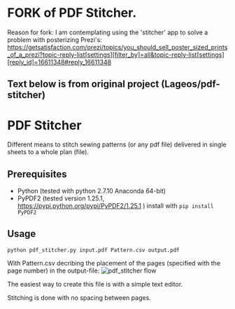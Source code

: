 # FORK of PDF Stitcher.

Reason for fork: I am contemplating using the 'stitcher' app to solve a problem with posterizing Prezi's:
https://getsatisfaction.com/prezi/topics/you_should_sell_poster_sized_prints_of_a_prezi?topic-reply-list[settings][filter_by]=all&topic-reply-list[settings][reply_id]=16611348#reply_16611348


Text below is from original project (Lageos/pdf-stitcher)
---------------------------------------


# PDF Stitcher

Different means to stitch sewing patterns (or any pdf file) delivered in single sheets to a whole plan (file).

## Prerequisites
* Python (tested with python 2.7.10 Anaconda 64-bit)
* PyPDF2 (tested version 1.25.1, https://pypi.python.org/pypi/PyPDF2/1.25.1 )
        install with `pip install PyPDF2`

## Usage
`python pdf_stitcher.py input.pdf Pattern.csv output.pdf`

With Pattern.csv decribing the placement of the pages (specified with the page
number) in the output-file:
![pdf_stitcher flow](https://smidgeonpigeon.files.wordpress.com/2016/01/pdf_stitcher_flow1.png "pdf_stitcher flow")

The easiest way to create this file is with a simple text editor.

Stitching is done with no spacing between pages.
